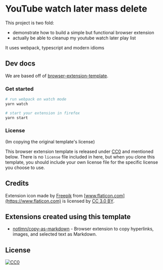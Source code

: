 # YouTube watch later mass delete

This project is two fold:

- demonstrate how to build a simple but functional browser extension
- actually be able to cleanup my youtube watch later play list

It uses webpack, typescript and modern idioms

## Dev docs

We are based off of [browser-extension-template](https://github.com/fregante/browser-extension-template).

### Get started

```sh
# run webpack on watch mode
yarn watch

# start your extension in firefox
yarn start
```

### License

(Im copying the original template's license)

This browser extension template is released under [CC0](#license) and mentioned below. There is no `license` file included in here, but when you clone this template, you should include your own license file for the specific license you choose to use.

## Credits

Extension icon made by [Freepik](https://www.freepik.com) from [www.flaticon.com](https://www.flaticon.com) is licensed by [CC 3.0 BY](http://creativecommons.org/licenses/by/3.0).

## Extensions created using this template

- [notlmn/copy-as-markdown](https://github.com/notlmn/copy-as-markdown) - Browser extension to copy hyperlinks, images, and selected text as Markdown.

## License

[![CC0](https://mirrors.creativecommons.org/presskit/buttons/88x31/svg/cc-zero.svg)](https://creativecommons.org/publicdomain/zero/1.0/)
